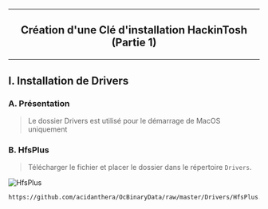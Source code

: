 -------------------------------------------------------------------------------------------------------------------
## <p align='center'> Création d'une Clé d'installation HackinTosh (Partie 1) </p>

-------------------------------------------------------------------------------------------------------------------
## I. Installation de Drivers
### A. Présentation
> Le dossier Drivers est utilisé pour le démarrage de MacOS uniquement

### B. HfsPlus
> Télécharger le fichier et placer le dossier dans le répertoire `Drivers`.

![HfsPlus](https://github.com/user-attachments/assets/dca7d216-71a2-4743-8294-63bd6a8943d2)

```
https://github.com/acidanthera/OcBinaryData/raw/master/Drivers/HfsPlus.efi
```

